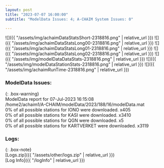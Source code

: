 ```yaml
---
layout: post
title: "2023-07-07 16:00:00"
subtitle: "ModelData Issues: 4; A-CHAIM System Issues: 0"

---
```


![]({{ "/assets/img/achaimDataStatsShort-2318816.png" | relative_url }})
![]({{ "/assets/img/achaimDataStatsLong00-2318816.png" | relative_url }})
![]({{ "/assets/img/achaimDataStatsLong01-2318816.png" | relative_url }})
![]({{ "/assets/img/achaimDataStatsLong02-2318816.png" | relative_url }})
![]({{ "/assets/img/modelDataDataStats-2318816.png" | relative_url }})
![]({{ "/assets/img/modelDataStationStats-2318816.png" | relative_url }})
![]({{ "/assets/img/achaimRunTime-2318816.png" | relative_url }})


### ModelData Issues:  
  
{: .box-warning}  
 ModelData report for 07-Jul-2023 16:15:08   
 /home2/achaim1/A-CHAIM/modelData/2023/188/16/modelData.mat   
 0% of all possible stations for IONO were downloaded. x405   
 0% of all possible stations for KASI were downloaded. x3410   
 0% of all possible stations for QGN were downloaded. x5   
 0% of all possible stations for KARTVERKET were downloaded. x3119   
  


### Logs:  
  
{: .box-note}  
[Logs.zip]({{ "/assets/other/logs.zip" | relative_url }})  
[Log Info]({{ "/logInfo" | relative_url }})  
